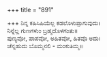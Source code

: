 +++
title = "891"

+++
ನಿನ್ನ ಕಹಿಸಿಹಿಯೆಲ್ಲ ಕಡಲೊಳುಪ್ಪಾಗುವುದು।  
ನಿನ್ನೆಲ್ಲ ಗುಣಗಳುಂ ಬ್ರಹ್ಮದೊಳಗಂತು॥  
ಪುಣ್ಯವೋ, ಪಾಪವೋ, ಅಹಿತವೋ, ಹಿತವೊ ಅದು।  
ಚೆನ್ನಹುದು ಬೊಮ್ಮನಲಿ - ಮಂಕುತಿಮ್ಮ॥  
